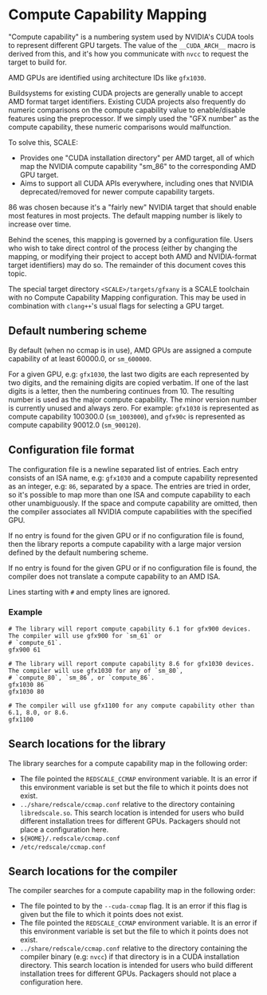 # Compute Capability Mapping

"Compute capability" is a numbering system used by NVIDIA's CUDA tools to
represent different GPU targets. The value of the `__CUDA_ARCH__` macro is
derived from this, and it's how you communicate with `nvcc` to request the
target to build for.

AMD GPUs are identified using architecture IDs like `gfx1030`.

Buildsystems for existing CUDA projects are generally unable to accept AMD
format target identifiers. Existing CUDA projects also frequently do numeric
comparisons on the compute capability value to enable/disable features using
the preprocessor. If we simply used the "GFX number" as the compute
capability, these numeric comparisons would malfunction.

To solve this, SCALE:

- Provides one "CUDA installation directory" per AMD target, all of which
  map the NVIDIA compute capability "sm_86" to the corresponding AMD GPU target.
- Aims to support all CUDA APIs everywhere, including ones that NVIDIA
  deprecated/removed for newer compute capability targets.

86 was chosen because it's a "fairly new" NVIDIA target that should enable
most features in most projects. The default mapping number is likely to
increase over time.

Behind the scenes, this mapping is governed by a configuration file. Users
who wish to take direct control of the process (either by changing the
mapping, or modifying their project to accept both AMD and NVIDIA-format
target identifiers) may do so. The remainder of this document coves this topic.

The special target directory `<SCALE>/targets/gfxany` is a SCALE toolchain
with no Compute Capability Mapping configuration. This may be used in
combination with `clang++`'s usual flags for selecting a GPU target.

## Default numbering scheme

By default (when no ccmap is in use), AMD GPUs are assigned a compute
capability of at least 60000.0, or `sm_600000`.

For a given GPU, e.g: `gfx1030`, the last two digits are each represented by
two digits, and the remaining digits are copied verbatim. If one
of the last digits is a letter, then the numbering continues from 10. The
resulting number is used as the major compute capability. The minor version
number is currently unused and always zero. For example: `gfx1030` is
represented as compute capability 100300.0 (`sm_1003000`), and `gfx90c` is
represented as compute capability 90012.0 (`sm_900120`).



## Configuration file format

The configuration file is a newline separated list of entries. Each entry
consists of an ISA name, e.g: `gfx1030` and a
compute capability represented as an integer, e.g: `86`, separated by a space.
The entries are tried in order, so it's
possible to map more than one ISA and compute capability to each other
unambiguously. If the space and compute
capability are omitted, then the compiler associates all NVIDIA compute
capabilities with the specified GPU.

If no entry is found for the given GPU or if no configuration file is found,
then the library reports a compute
capability with a large major version defined by the default numbering scheme.

If no entry is found for the given GPU or if no configuration file is found, the
compiler does not translate a compute
capability to an AMD ISA.

Lines starting with `#` and empty lines are ignored.

### Example

```
# The library will report compute capability 6.1 for gfx900 devices. The compiler will use gfx900 for `sm_61` or
# `compute_61`.
gfx900 61

# The library will report compute capability 8.6 for gfx1030 devices. The compiler will use gfx1030 for any of `sm_80`,
# `compute_80`, `sm_86`, or `compute_86`.
gfx1030 86
gfx1030 80

# The compiler will use gfx1100 for any compute capability other than 6.1, 8.0, or 8.6.
gfx1100
```

## Search locations for the library

The library searches for a compute capability map in the following order:

- The file pointed the `REDSCALE_CCMAP` environment variable. It is an error if
  this environment variable is set but the
  file to which it points does not exist.
- `../share/redscale/ccmap.conf` relative to the directory
  containing `libredscale.so`. This search location is intended
  for users who build different installation trees for different GPUs. Packagers
  should not place a configuration here.
- `${HOME}/.redscale/ccmap.conf`
- `/etc/redscale/ccmap.conf`

## Search locations for the compiler

The compiler searches for a compute capability map in the following order:

- The file pointed to by the `--cuda-ccmap` flag. It is an error if this flag is
  given but the file to which it points
  does not exist.
- The file pointed the `REDSCALE_CCMAP` environment variable. It is an error if
  this environment variable is set but the
  file to which it points does not exist.
- `../share/redscale/ccmap.conf` relative to the directory containing the
  compiler binary (e.g: `nvcc`) if that
  directory is in a CUDA installation directory. This search location is
  intended for users who build different
  installation trees for different GPUs. Packagers should not place a
  configuration here.
